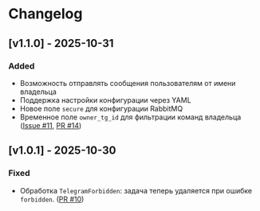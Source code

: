 # Changelog

## [v1.1.0] - 2025-10-31
### Added
- Возможность отправлять сообщения пользователям от имени владельца
- Поддержка настройки конфигурации через YAML
- Новое поле `secure` для конфигурации RabbitMQ
- Временное поле `owner_tg_id` для фильтрации команд владельца
  ([Issue #11](https://github.com/mksmin/tasker-bot/issues/11), [PR #14](https://github.com/mksmin/tasker-bot/pull/14))

## [v1.0.1] - 2025-10-30
### Fixed
- Обработка `TelegramForbidden`: задача теперь удаляется при ошибке `forbidden`.
  ([PR #10](https://github.com/mksmin/tasker-bot/pull/10))
